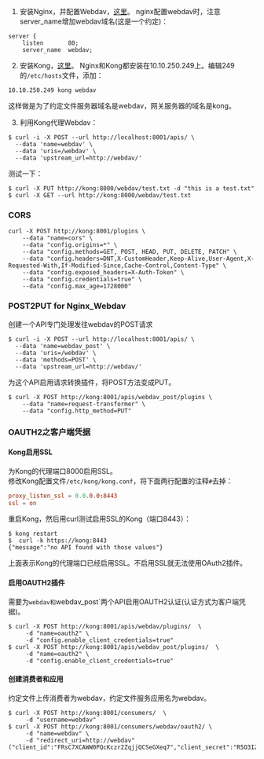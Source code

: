 1. 安装Nginx，并配置Webdav，[这里](https://github.com/wbwangk/wbwangk.github.io/wiki/nginx)。 
   nginx配置webdav时，注意server_name增加webdav域名(这是一个约定)：  
```nginx
server {
    listen       80;
    server_name  webdav;

```
2. 安装Kong，[这里](https://github.com/wbwangk/wbwangk.github.io/wiki/Kong#kong%E5%AE%89%E8%A3%85)。 
  Nginx和Kong都安装在10.10.250.249上。编辑249的`/etc/hosts`文件，添加：
```
10.10.250.249 kong webdav
```
这样做是为了约定文件服务器域名是webdav，网关服务器的域名是kong。  

3. 利用Kong代理Webdav：
```
$ curl -i -X POST --url http://localhost:8001/apis/ \
  --data 'name=webdav' \
  --data 'uris=/webdav' \
  --data 'upstream_url=http://webdav/'
```
测试一下：
```
$ curl -X PUT http://kong:8000/webdav/test.txt -d "this is a test.txt"
$ curl -X GET --url http://kong:8000/webdav/test.txt
```

### CORS
```
curl -X POST http://kong:8001/plugins \
    --data "name=cors" \
    --data "config.origins=*" \
    --data "config.methods=GET, POST, HEAD, PUT, DELETE, PATCH" \
    --data "config.headers=DNT,X-CustomHeader,Keep-Alive,User-Agent,X-Requested-With,If-Modified-Since,Cache-Control,Content-Type" \
    --data "config.exposed_headers=X-Auth-Token" \
    --data "config.credentials=true" \
    --data "config.max_age=1728000"
```

### POST2PUT for Nginx_Webdav
创建一个API专门处理发往webdav的POST请求
```
$ curl -i -X POST --url http://localhost:8001/apis/ \
  --data 'name=webdav_post' \
  --data 'uris=/webdav' \
  --data 'methods=POST' \
  --data 'upstream_url=http://webdav/'
```
为这个API启用请求转换插件，将POST方法变成PUT。
```
$ curl -X POST http://kong:8001/apis/webdav_post/plugins \
    --data "name=request-transformer" \
    --data "config.http_method=PUT" 
```

### OAUTH2之客户端凭据

#### Kong启用SSL
为Kong的代理端口8000启用SSL。  
修改Kong配置文件`/etc/kong/kong.conf`，将下面两行配置的注释`#`去掉：
```conf
proxy_listen_ssl = 0.0.0.0:8443
ssl = on
```
重启Kong，然后用curl测试启用SSL的Kong（端口8443）：
```
$ kong restart
$  curl -k https://kong:8443
{"message":"no API found with those values"}
```
上面表示Kong的代理端口已经启用SSL。不启用SSL就无法使用OAuth2插件。  

#### 启用OAUTH2插件
需要为`webdav和`webdav_post`两个API启用OAUTH2认证(认证方式为客户端凭据)。
```  
$ curl -X POST http://kong:8001/apis/webdav/plugins/  \
     -d "name=oauth2" \
     -d "config.enable_client_credentials=true" 
$ curl -X POST http://kong:8001/apis/webdav_post/plugins/  \
     -d "name=oauth2" \
     -d "config.enable_client_credentials=true" 
```
#### 创建消费者和应用
约定文件上传消费者为webdav，约定文件服务应用名为webdav。  
```
$ curl -X POST http://kong:8001/consumers/  \
     -d "username=webdav" 
$ curl -X POST http://kong:8001/consumers/webdav/oauth2/ \
     -d "name=webdav" \
     -d "redirect_uri=http://webdav" 
("client_id":"FRsC7XCAWW0PQcKczr2ZqjjQCSeGXeq7","client_secret":"R5O3IZLnPs219X1vvYsgWerpp5Gs7ekA")
```
